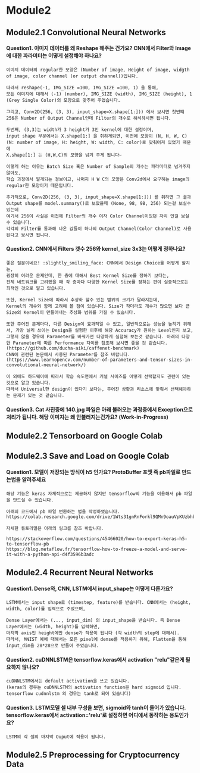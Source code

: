 # Module2
## Module2.1 Convolutional Neural Networks
#### Question1. 이미지 데이터를 왜 Reshape 해주는 건가요? CNN에서 Filter와 Image에 대한 파라미터는 어떻게 설정해야 하나요?

    이미지 데이터의 regular한 모양은 (Number of image, Height of image, widgth of image, color channel (or output channel))입니다. 

    따라서 reshape(-1, IMG_SIZE =100, IMG_SIZE =100, 1) 을 통해, 
    모든 이미지에 대해서 (-1) (number), IMG_SIZE (width), IMG_SIZE (height), 1 (Grey Single Color)의 모양으로 맞추어 주었습니다.

    그리고, Conv2D(256, (3, 3), input_shape=X.shape[1:])) 에서 보시면 첫번쨰 256은 Number of Output Channel인데 Filter의 개수로 해석하시면 됩니다. 
    
    두번째, (3,3)는 width가 3 height가 3인 kernel에 대한 설정이며,
    input shape 부분에서는 X.shape[1:] 을 취하게되면, 이전에 모양이 (N, H, W, C) (N: number of image, H: height, W: width, C: color)로 맞춰어져 있었기 때문에
    X.shape[1:] 는 (H,W,C)의 모양을 넘겨 주게 됩니다~

    이렇게 하는 이유는 Batch Size 혹은 Number of Sample의 개수는 파라미터로 넘겨주지 않아도, 
    학습 과정에서 알게되는 정보이고, 나머지 H W C의 모양은 Conv2d에서 요구하는 image의 regular한 모양이기 때문입니다.

    추가적으로, Conv2D(256, (3, 3), input_shape=X.shape[1:])) 를 취하면 그 결과 Output shape를 model.summary()로 보았을때 (None, 98, 98, 256) 되는걸 보실수 있는데
    여기서 256이 사실은 이전에 Filter의 개수 이자 Color Channel이있던 자리 인걸 보실 수 있습니다.
    각각의 Filter를 통과해 나온 값들이 하나의 Output Channel(Color Channel)로 사용된다고 보시면 됩니다. 
    
#### Question2. CNN에서 Filters 갯수 256와 kernel_size 3x3는 어떻게 정하나요?

    좋은 질문이네요! :slightly_smiling_face: CNN에서 Design Choice를 어떻게 할지는, 
    굉장히 어려운 문제인데, 한 층에 대해서 Best Kernel Size를 정하기 보다는, 
    전체 네트워크를 고려했을 때 각 층마다 다양한 Kernel Size를 정하는 편이 실증적으로는 최적인 것으로 알고 있습니다. 

    또한, Kernel Size에 따라서 추상화 할수 있는 범위의 크기가 달라지는데, 
    Kernel의 개수와 함께 고려해 볼 점이 있습니다. Size가 작더라도 개수가 많으면 보다 큰 Size의 Kernel이 만들어내는 추상화 범위를 가질 수 있습니다.

    또한 주어진 문제마다, 다른 Design이 효과적일 수 있고, 일반적으로는 성능을 높히기 위해서, 가장 널리 쓰이는 Design을 실험한 이후에 해당 Accuracy가 원하는 Level인지 보고, 
    그렇지 않을 경우에 Parameter를 바꿔가면 다양하게 실험해 보는것 같습니다. 아래의 다양한 Parameter에 따른 Performance 차이를 참조해 보시면 좋을 것 같습니다. (https://github.com/ducha-aiki/caffenet-benchmark) 
    CNN에 관련된 논문에서 사용된 Parameter를 참조 바랍니다. (https://www.learnopencv.com/number-of-parameters-and-tensor-sizes-in-convolutional-neural-network/)

    이 외에도 하드웨어에 따라서 학습 속도면에서 커널 사이즈를 어떻게 선택할지도 관련이 있는 것으로 알고 있습니다. 
    따라서 Universal한 design이 있다기 보다는, 주어진 상황과 리소스에 맞춰서 선택해야하는 문제가 있는 것 같습니다.

#### Question3. Cat 사진중에 140.jpg 파일은 아래 불러오는 과정중에서 Exception으로 처리가 됩니다. 해당 이미지는 왜 안불러지는건가요? (Work-in-Progress)

## Module2.2 Tensorboard on Google Colab

## Module2.3 Save and Load on Google Colab
#### Question1. 모델이 저장되는 방식이 h5 인가요? ProtoBuffer 포맷 즉 pb파일로 만드는법을 알려주세요

    해당 기능은 keras 자체적으로는 제공하지 않지만 tensorflow의 기능을 이용해서 pb 파일을 만드실 수 있습니다.

    아래의 코드에서 pb 파일 변환하는 법을 작성하였습니다.
    https://colab.research.google.com/drive/1Wts31gnRnForkl9QMn9oauVpKUzbhb6m

    자세한 튜토리얼은 아래의 링크를 참조 바랍니다.

    https://stackoverflow.com/questions/45466020/how-to-export-keras-h5-to-tensorflow-pb
    https://blog.metaflow.fr/tensorflow-how-to-freeze-a-model-and-serve-it-with-a-python-api-d4f3596b3adc

## Module2.4 Recurrent Neural Networks
#### Question1. Dense와, CNN, LSTM에서 input_shape는 어떻게 다른가요?

    LSTM에서는 input shape로 (timestep, feature)를 받습니다. CNN에서는 (height, width, color)를 입력으로 주었으며, 

    Dense Layer에서는 (..., input_dim) 의 input_shape을 받습니다. 즉 Dense Layer에서는 (width, height)를 입력하면, 
    마지막 axis인 height에만 dense가 적용이 됩니다 (각 width의 step에 대해서). 
    따라서, MNIST 예에 대해서는 모든 pixel에 dense를 적용하기 위해, Flatten을 통해 input_dim을 28*28으로 만들어 주었습니다.

#### Question2. cuDNNLSTM은 tensorflow.keras에서 activation "relu"같은게 필요하지 않나요?
    
    cuDNNLSTM에서는 default activation을 쓰고 있습니다. 
    (keras의 경우는 cuDNNLSTM의 activation function은 hard sigmoid 입니다. tensorflow cudnnlstm 의 경우는 tanh로 되어 있습니다)

#### Question3. LSTM모델 셀 내부 구성을 보면, sigmoid와 tanh이 들어가 있습니다. tensorflow.keras에서 activation='relu'로 설정하면 어디에서 동작하는 용도인가요? 

    LSTM의 각 셀의 마지막 Ouput에 적용이 됩니다.

## Module2.5 Preprocessing for Cryptocurrency Data
   